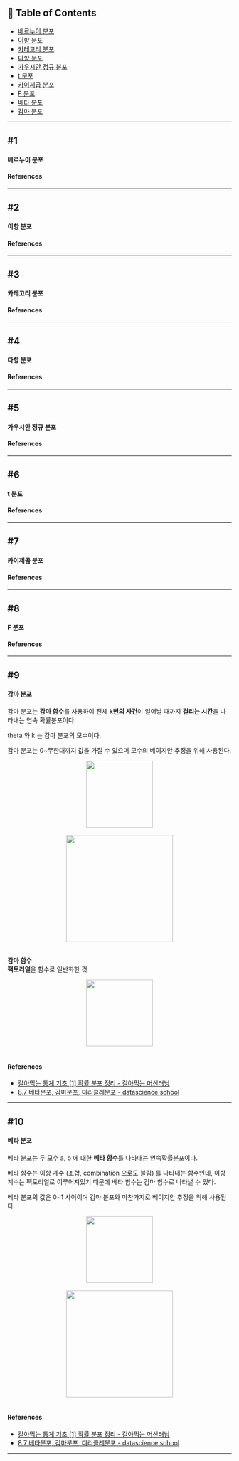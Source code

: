 ## 📝 Table of Contents

- [베르누이 분포](#1)
- [이항 분포](#2)
- [카테고리 분포](#3)
- [다항 분포](#4)
- [가우시안 정규 분포](#5)
- [t 분포](#6)
- [카이제곱 분포](#7)
- [F 분포](#8)
- [베타 분포](#9)
- [감마 분포](#10)

---

## #1

#### 베르누이 분포

#### References

---

## #2

#### 이항 분포

#### References

---

## #3

#### 카테고리 분포

#### References

---

## #4

#### 다항 분포

#### References

---

## #5

#### 가우시안 정규 분포

#### References

---

## #6

#### t 분포

#### References

---

## #7

#### 카이제곱 분포

#### References

---

## #8

#### F 분포

#### References

---

## #9

#### 감마 분포
감마 분포는 **감마 함수**를 사용하여 전체 **k번의 사건**이 일어날 때까지 **걸리는 시간**을 나타내는 연속 확률분포이다.

theta 와 k 는 감마 분포의 모수이다.

감마 분포는 0~무한대까지 값을 가질 수 있으며 모수의 베이지안 추정을 위해 사용된다.

<div align='center'>
<img src='https://github.com/boostcamp-ai-tech-4/ai-tech-interview/blob/main/images/heath/gamma_dist_formula.png' height='150px'/>
</div>
<br>

<div align='center'>
<img src='https://github.com/boostcamp-ai-tech-4/ai-tech-interview/blob/main/images/heath/gamma_dist.png' height='240px'/>
</div>
<br>

**감마 함수**  
**팩토리얼**을 함수로 일반화한 것  

<div align='center'>
<img src='https://github.com/boostcamp-ai-tech-4/ai-tech-interview/blob/main/images/heath/gamma_function.png' height='150px'/>
</div>
<br>

#### References
- [갈아먹는 통계 기초 [1] 확률 분포 정리 - 갈아먹는 머신러닝](https://yeomko.tistory.com/33)
- [8.7 베타분포, 감마분포, 디리클레분포 - datascience school](https://datascienceschool.net/02%20mathematics/08.07%20%EB%B2%A0%ED%83%80%EB%B6%84%ED%8F%AC,%20%EA%B0%90%EB%A7%88%EB%B6%84%ED%8F%AC,%20%EB%94%94%EB%A6%AC%ED%81%B4%EB%A0%88%20%EB%B6%84%ED%8F%AC.html)

---

## #10

#### 베타 분포
베타 분포는 두 모수 a, b 에 대한 **베타 함수**를 나타내는 연속확률분포이다.

베타 함수는 이항 계수 (조합, combination 으로도 불림) 를 나타내는 함수인데, 이항 계수는 팩토리얼로 이루어져있기 때문에 베타 함수는 감마 함수로 나타낼 수 있다.

베타 분포의 값은 0~1 사이이며 감마 분포와 마찬가지로 베이지안 추정을 위해 사용된다.

<div align='center'>
<img src='https://github.com/boostcamp-ai-tech-4/ai-tech-interview/blob/main/images/heath/beta_dist_formula.png' height='150px'/>
</div>
<br>

<div align='center'>
<img src='https://github.com/boostcamp-ai-tech-4/ai-tech-interview/blob/main/images/heath/beta_dist.png' height='240px'/>
</div>
<br>


#### References
- [갈아먹는 통계 기초 [1] 확률 분포 정리 - 갈아먹는 머신러닝](https://yeomko.tistory.com/33)
- [8.7 베타분포, 감마분포, 디리클레분포 - datascience school](https://datascienceschool.net/02%20mathematics/08.07%20%EB%B2%A0%ED%83%80%EB%B6%84%ED%8F%AC,%20%EA%B0%90%EB%A7%88%EB%B6%84%ED%8F%AC,%20%EB%94%94%EB%A6%AC%ED%81%B4%EB%A0%88%20%EB%B6%84%ED%8F%AC.html)

---
